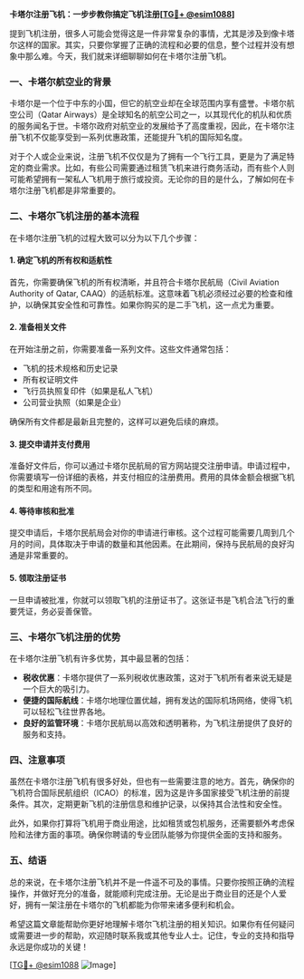 **卡塔尔注册飞机：一步步教你搞定飞机注册[[TG💪+ @esim1088](https://t.me/s/esim1088)]**

提到飞机注册，很多人可能会觉得这是一件非常复杂的事情，尤其是涉及到像卡塔尔这样的国家。其实，只要你掌握了正确的流程和必要的信息，整个过程并没有想象中那么难。今天，我们就来详细聊聊如何在卡塔尔注册飞机。

### 一、卡塔尔航空业的背景

卡塔尔是一个位于中东的小国，但它的航空业却在全球范围内享有盛誉。卡塔尔航空公司（Qatar Airways）是全球知名的航空公司之一，以其现代化的机队和优质的服务闻名于世。卡塔尔政府对航空业的发展给予了高度重视，因此，在卡塔尔注册飞机不仅能享受到一系列优惠政策，还能提升飞机的国际知名度。

对于个人或企业来说，注册飞机不仅仅是为了拥有一个飞行工具，更是为了满足特定的商业需求。比如，有些公司需要通过租赁飞机来进行商务活动，而有些个人则可能希望拥有一架私人飞机用于旅行或投资。无论你的目的是什么，了解如何在卡塔尔注册飞机都是非常重要的。

### 二、卡塔尔飞机注册的基本流程

在卡塔尔注册飞机的过程大致可以分为以下几个步骤：

#### 1. 确定飞机的所有权和适航性

首先，你需要确保飞机的所有权清晰，并且符合卡塔尔民航局（Civil Aviation Authority of Qatar, CAAQ）的适航标准。这意味着飞机必须经过必要的检查和维护，以确保其安全性和可靠性。如果你购买的是二手飞机，这一点尤为重要。

#### 2. 准备相关文件

在开始注册之前，你需要准备一系列文件。这些文件通常包括：

- 飞机的技术规格和历史记录
- 所有权证明文件
- 飞行员执照复印件（如果是私人飞机）
- 公司营业执照（如果是企业）

确保所有文件都是最新且完整的，这样可以避免后续的麻烦。

#### 3. 提交申请并支付费用

准备好文件后，你可以通过卡塔尔民航局的官方网站提交注册申请。申请过程中，你需要填写一份详细的表格，并支付相应的注册费用。费用的具体金额会根据飞机的类型和用途有所不同。

#### 4. 等待审核和批准

提交申请后，卡塔尔民航局会对你的申请进行审核。这个过程可能需要几周到几个月的时间，具体取决于申请的数量和其他因素。在此期间，保持与民航局的良好沟通是非常重要的。

#### 5. 领取注册证书

一旦申请被批准，你就可以领取飞机的注册证书了。这张证书是飞机合法飞行的重要凭证，务必妥善保管。

### 三、卡塔尔飞机注册的优势

在卡塔尔注册飞机有许多优势，其中最显著的包括：

- **税收优惠**：卡塔尔提供了一系列税收优惠政策，这对于飞机所有者来说无疑是一个巨大的吸引力。
- **便捷的国际航线**：卡塔尔地理位置优越，拥有发达的国际机场网络，使得飞机可以轻松飞往世界各地。
- **良好的监管环境**：卡塔尔民航局以高效和透明著称，为飞机注册提供了良好的服务和支持。

### 四、注意事项

虽然在卡塔尔注册飞机有很多好处，但也有一些需要注意的地方。首先，确保你的飞机符合国际民航组织（ICAO）的标准，因为这是许多国家接受飞机注册的前提条件。其次，定期更新飞机的注册信息和维护记录，以保持其合法性和安全性。

此外，如果你打算将飞机用于商业用途，比如租赁或包机服务，还需要额外考虑保险和法律方面的事项。确保你聘请的专业团队能够为你提供全面的支持和服务。

### 五、结语

总的来说，在卡塔尔注册飞机并不是一件遥不可及的事情。只要你按照正确的流程操作，并做好充分的准备，就能顺利完成注册。无论是出于商业目的还是个人爱好，拥有一架注册在卡塔尔的飞机都能为你带来诸多便利和机会。

希望这篇文章能帮助你更好地理解卡塔尔飞机注册的相关知识。如果你有任何疑问或需要进一步的帮助，欢迎随时联系我或其他专业人士。记住，专业的支持和指导永远是你成功的关键！

[[TG💪+ @esim1088](https://t.me/s/esim1088) ![Image](https://i.postimg.cc/4NQfJmqS/Snipaste-2025-05-13-00-14-12.png)]